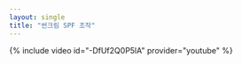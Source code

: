 ```yaml
--- 
layout: single 
title: "썬크림 SPF 조작" 
--- 
```

{% include video id="-DfUf2Q0P5lA" provider="youtube" %}
